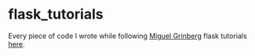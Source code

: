 # flask_tutorials
Every piece of code I wrote while following [Miguel Grinberg](https://learn.miguelgrinberg.com/) flask tutorials [here](https://blog.miguelgrinberg.com/post/the-flask-mega-tutorial-part-i-hello-world).
